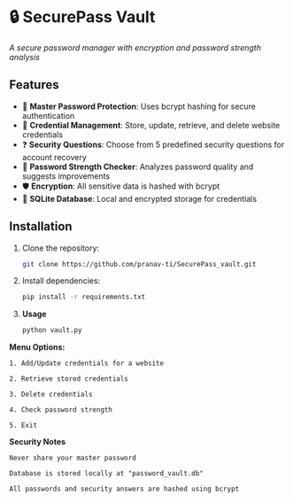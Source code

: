 # 🔒 SecurePass Vault  
*A secure password manager with encryption and password strength analysis*

## Features
- 🔐 **Master Password Protection**: Uses bcrypt hashing for secure authentication
- 🔄 **Credential Management**: Store, update, retrieve, and delete website credentials
- ❓ **Security Questions**: Choose from 5 predefined security questions for account recovery
- 💪 **Password Strength Checker**: Analyzes password quality and suggests improvements
- 🛡️ **Encryption**: All sensitive data is hashed with bcrypt
- 📁 **SQLite Database**: Local and encrypted storage for credentials

## Installation
1. Clone the repository:
   ```bash
   git clone https://github.com/pranav-ti/SecurePass_vault.git
    ```

2. Install dependencies:

    ```bash
    pip install -r requirements.txt
    ```

3. **Usage**

    ```bash
    python vault.py
    ```

**Menu Options:**

    1. Add/Update credentials for a website
    
    2. Retrieve stored credentials
    
    3. Delete credentials
    
    4. Check password strength
    
    5. Exit


**Security Notes**

    Never share your master password
    
    Database is stored locally at "password_vault.db"
    
    All passwords and security answers are hashed using bcrypt
